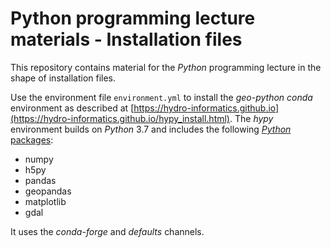 # Python programming lecture materials - Installation files

This repository contains material for the *Python* programming lecture in the shape of installation files.

Use the environment file `environment.yml` to install the *geo-python* *conda* environment as described at [https://hydro-informatics.github.io](https://hydro-informatics.github.io/hypy_install.html). The *hypy* environment builds on *Python* 3.7 and includes the following [*Python* packages](https://hydro-informatics.github.io/hypy_pckg.html):

* numpy
* h5py
* pandas
* geopandas
* matplotlib
* gdal

It uses the *conda-forge* and *defaults* channels.
